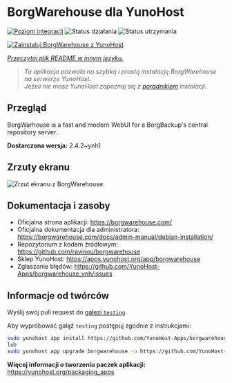 <!--
To README zostało automatycznie wygenerowane przez <https://github.com/YunoHost/apps/tree/master/tools/readme_generator>
Nie powinno być ono edytowane ręcznie.
-->

# BorgWarehouse dla YunoHost

[![Poziom integracji](https://apps.yunohost.org/badge/integration/borgwarehouse)](https://ci-apps.yunohost.org/ci/apps/borgwarehouse/)
![Status działania](https://apps.yunohost.org/badge/state/borgwarehouse)
![Status utrzymania](https://apps.yunohost.org/badge/maintained/borgwarehouse)

[![Zainstaluj BorgWarehouse z YunoHost](https://install-app.yunohost.org/install-with-yunohost.svg)](https://install-app.yunohost.org/?app=borgwarehouse)

*[Przeczytaj plik README w innym języku.](./ALL_README.md)*

> *Ta aplikacja pozwala na szybką i prostą instalację BorgWarehouse na serwerze YunoHost.*  
> *Jeżeli nie masz YunoHost zapoznaj się z [poradnikiem](https://yunohost.org/install) instalacji.*

## Przegląd

BorgWarhouse is a fast and modern WebUI for a BorgBackup's central repository server. 


**Dostarczona wersja:** 2.4.2~ynh1

## Zrzuty ekranu

![Zrzut ekranu z BorgWarehouse](./doc/screenshots/screenshot.png)

## Dokumentacja i zasoby

- Oficjalna strona aplikacji: <https://borgwarehouse.com/>
- Oficjalna dokumentacja dla administratora: <https://borgwarehouse.com/docs/admin-manual/debian-installation/>
- Repozytorium z kodem źródłowym: <https://github.com/ravinou/borgwarehouse>
- Sklep YunoHost: <https://apps.yunohost.org/app/borgwarehouse>
- Zgłaszanie błędów: <https://github.com/YunoHost-Apps/borgwarehouse_ynh/issues>

## Informacje od twórców

Wyślij swój pull request do [gałęzi `testing`](https://github.com/YunoHost-Apps/borgwarehouse_ynh/tree/testing).

Aby wypróbować gałąź `testing` postępuj zgodnie z instrukcjami:

```bash
sudo yunohost app install https://github.com/YunoHost-Apps/borgwarehouse_ynh/tree/testing --debug
lub
sudo yunohost app upgrade borgwarehouse -u https://github.com/YunoHost-Apps/borgwarehouse_ynh/tree/testing --debug
```

**Więcej informacji o tworzeniu paczek aplikacji:** <https://yunohost.org/packaging_apps>
